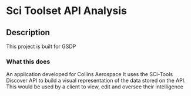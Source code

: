 # Sci Toolset API Analysis

## Description

This project is built for GSDP

### What this does

An application developed for Collins Aerospace It uses the SCi-Tools Discover API to build a visual representation of the data stored on the API. This would be used by a client to view, edit and oversee their intelligence
